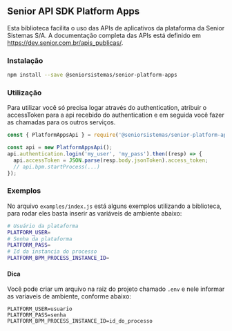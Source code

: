 ## Senior API SDK Platform Apps

Esta biblioteca facilita o uso das APIs de aplicativos da plataforma da Senior Sistemas S/A. A documentação completa das APIs está definido em https://dev.senior.com.br/apis_publicas/.

### Instalação

```bash
npm install --save @seniorsistemas/senior-platform-apps
```

### Utilização

Para utilizar você só precisa logar através do authentication, atribuir o accessToken para a api recebido do authentication e em seguida você fazer as chamadas para os outros serviços.

```javascript
const { PlatformAppsApi } = require('@seniorsistemas/senior-platform-apps');

const api = new PlatformAppsApi();
api.authentication.login('my_user', 'my_pass').then((resp) => {
  api.accessToken = JSON.parse(resp.body.jsonToken).access_token;
  // api.bpm.startProcess(...)
});
```

### Exemplos

No arquivo `examples/index.js` está alguns exemplos utilizando a biblioteca, para rodar eles basta inserir as variáveis de ambiente abaixo:

```bash
# Usuário da plataforma
PLATFORM_USER=
# Senha da plataforma
PLATFORM_PASS=
# Id da instancia do processo
PLATFORM_BPM_PROCESS_INSTANCE_ID=
```

#### Dica

Você pode criar um arquivo na raiz do projeto chamado `.env` e nele informar as variaveis de ambiente, conforme abaixo:
```
PLATFORM_USER=usuario
PLATFORM_PASS=senha
PLATFORM_BPM_PROCESS_INSTANCE_ID=id_do_processo
```